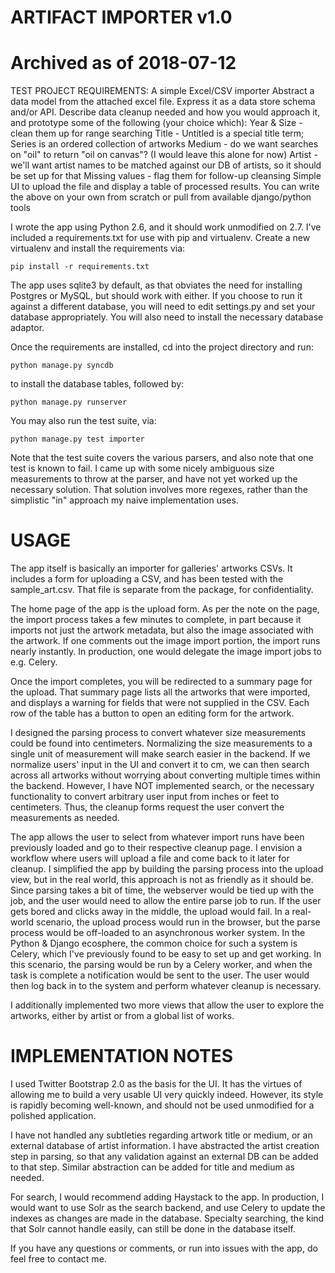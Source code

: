 ARTIFACT IMPORTER v1.0
======================

Archived as of 2018-07-12
=========================

TEST PROJECT REQUIREMENTS: A simple Excel/CSV importer
Abstract a data model from the attached excel file. Express it as a data store schema and/or API.
Describe data cleanup needed and how you would approach it, and prototype some of the following (your choice which):
Year & Size - clean them up for range searching
Title - Untitled is a special title term; Series is an ordered collection of artworks
Medium - do we want searches on "oil" to return "oil on canvas"? (I would leave this alone for now)
Artist - we'll want artist names to be matched against our DB of artists, so it should be set up for that
Missing values - flag them for follow-up cleansing
Simple UI to upload the file and display a table of processed results.
You can write the above on your own from scratch or pull from available django/python tools

I wrote the app using Python 2.6, and it should work unmodified on 2.7. I've
included a requirements.txt for use with pip and virtualenv. Create a new 
virtualenv and install the requirements via:

```
pip install -r requirements.txt
```

The app uses sqlite3 by default, as that obviates the need for installing
Postgres or MySQL, but should work with either. If you choose to run it
against a different database, you will need to edit settings.py and set
your database appropriately. You will also need to install the necessary
database adaptor.

Once the requirements are installed, cd into the project directory and run:

```
python manage.py syncdb
```

to install the database tables, followed by:

```
python manage.py runserver
```

You may also run the test suite, via:

```
python manage.py test importer
```

Note that the test suite covers the various parsers, and also note that one
test is known to fail. I came up with some nicely ambiguous size measurements
to throw at the parser, and have not yet worked up the necessary solution. That
solution involves more regexes, rather than the simplistic "in" approach my
naive implementation uses.

USAGE
=====
The app itself is basically an importer for galleries' artworks CSVs. It
includes a form for uploading a CSV, and has been tested with the
sample_art.csv. That file is separate from the package, for
confidentiality.

The home page of the app is the upload form. As per the note on the page, the
import process takes a few minutes to complete, in part because it imports not
just the artwork metadata, but also the image associated with the artwork.
If one comments out the image import portion, the import runs nearly instantly.
In production, one would delegate the image import jobs to e.g. Celery.

Once the import completes, you will be redirected to a summary page for the
upload. That summary page lists all the artworks that were imported, and
displays a warning for fields that were not supplied in the CSV. Each row of
the table has a button to open an editing form for the artwork. 

I designed the parsing process to convert whatever size measurements could be
found into centimeters. Normalizing the size measurements to a single unit of
measurement will make search easier in the backend. If we normalize users' input
in the UI and convert it to cm, we can then search across all artworks without
worrying about converting multiple times within the backend. However, I have
NOT implemented search, or the necessary functionality to convert arbitrary user
input from inches or feet to centimeters. Thus, the cleanup forms request the
user convert the measurements as needed.

The app allows the user to select from whatever import runs have been previously
loaded and go to their respective cleanup page. I envision a workflow where
users will upload a file and come back to it later for cleanup. I simplified
the app by building the parsing process into the upload view, but in the real
world, this approach is not as friendly as it should be. Since parsing takes a
bit of time, the webserver would be tied up with the job, and the user would
need to allow the entire parse job to run. If the user gets bored and clicks
away in the middle, the upload would fail. In a real-world scenario, the upload
process would run in the browser, but the parse process would be off-loaded to
an asynchronous worker system. In the Python & Django ecosphere, the common
choice for such a system is Celery, which I've previously found to be easy to
set up and get working. In this scenario, the parsing would be run by a Celery
worker, and when the task is complete a notification would be sent to the user.
The user would then log back in to the system and perform whatever cleanup is
necessary.

I additionally implemented two more views that allow the user to explore the
artworks, either by artist or from a global list of works.

IMPLEMENTATION NOTES
====================
I used Twitter Bootstrap 2.0 as the basis for the UI. It has the virtues of
allowing me to build a very usable UI very quickly indeed. However, its style
is rapidly becoming well-known, and should not be used unmodified for a
polished application.

I have not handled any subtleties regarding artwork title or medium, or
an external database of artist information. I have abstracted the artist
creation step in parsing, so that any validation against an external DB can be
added to that step.  Similar abstraction can be added for title and medium as
needed.

For search, I would recommend adding Haystack to the app. In production, I 
would want to use Solr as the search backend, and use Celery to update the
indexes as changes are made in the database. Specialty searching, the kind
that Solr cannot handle easily, can still be done in the database itself.

If you have any questions or comments, or run into issues with the app, do feel
free to contact me.
